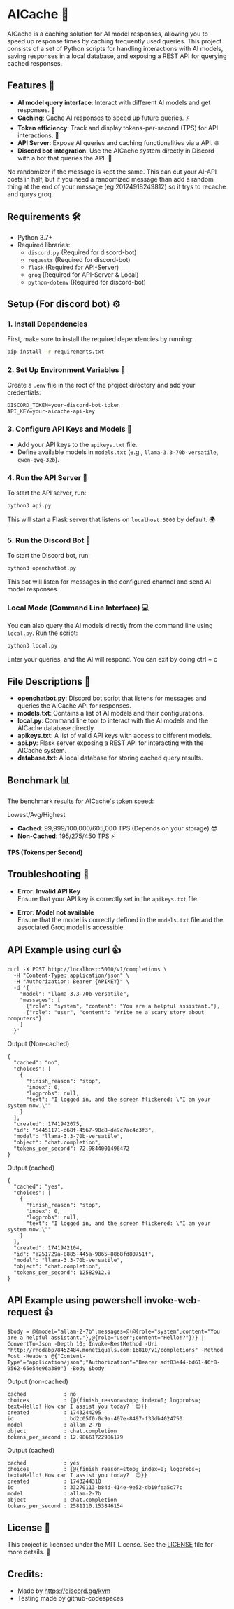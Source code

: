 # AICache 🚀

AICache is a caching solution for AI model responses, allowing you to speed up response times by caching frequently used queries. This project consists of a set of Python scripts for handling interactions with AI models, saving responses in a local database, and exposing a REST API for querying cached responses.

## Features 🌟
- **AI model query interface**: Interact with different AI models and get responses. 🤖
- **Caching**: Cache AI responses to speed up future queries. ⚡
- **Token efficiency**: Track and display tokens-per-second (TPS) for API interactions. 💨
- **API Server**: Expose AI queries and caching functionalities via a API. 🌐
- **Discord bot integration**: Use the AICache system directly in Discord with a bot that queries the API. 💬

No randomizer if the message is kept the same.
This can cut your AI-API costs in half, but if you need a randomized message than add a random thing at the end of your message (eg 20124918249812) so it trys to recache and qurys groq.

## Requirements 🛠️
- Python 3.7+
- Required libraries:
  - `discord.py` (Required for discord-bot)
  - `requests` (Required for discord-bot)
  - `flask` (Required for API-Server)
  - `groq` (Required for API-Server & Local)
  - `python-dotenv` (Required for discord-bot)

## Setup (For discord bot) ⚙️

### 1. Install Dependencies
First, make sure to install the required dependencies by running:

```bash
pip install -r requirements.txt
```

### 2. Set Up Environment Variables 🌿
Create a `.env` file in the root of the project directory and add your credentials:

```dotenv
DISCORD_TOKEN=your-discord-bot-token
API_KEY=your-aicache-api-key
```

### 3. Configure API Keys and Models 🔑
- Add your API keys to the `apikeys.txt` file.
- Define available models in `models.txt` (e.g., `llama-3.3-70b-versatile`, `qwen-qwq-32b`).

### 4. Run the API Server 🚀
To start the API server, run:

```bash
python3 api.py
```

This will start a Flask server that listens on `localhost:5000` by default. 🌍

### 5. Run the Discord Bot 🤖
To start the Discord bot, run:

```bash
python3 openchatbot.py
```

This bot will listen for messages in the configured channel and send AI model responses.

### Local Mode (Command Line Interface) 💻
You can also query the AI models directly from the command line using `local.py`. Run the script:

```bash
python3 local.py
```

Enter your queries, and the AI will respond. You can exit by doing ctrl + c

## File Descriptions 📂

- **openchatbot.py**: Discord bot script that listens for messages and queries the AICache API for responses.
- **models.txt**: Contains a list of AI models and their configurations.
- **local.py**: Command line tool to interact with the AI models and the AICache database directly.
- **apikeys.txt**: A list of valid API keys with access to different models.
- **api.py**: Flask server exposing a REST API for interacting with the AICache system.
- **database.txt**: A local database for storing cached query results.

## Benchmark 📊

The benchmark results for AICache's token speed:

Lowest/Avg/Highest
- **Cached**: 99,999/100,000/605,000 TPS (Depends on your storage) 😎
- **Non-Cached**: 195/275/450 TPS ⚡

**TPS (Tokens per Second)**

## Troubleshooting 🔧

- **Error: Invalid API Key**  
Ensure that your API key is correctly set in the `apikeys.txt` file.

- **Error: Model not available**  
Ensure that the model is correctly defined in the `models.txt` file and the associated Groq model is accessible.

## API Example using curl 👍
```
curl -X POST http://localhost:5000/v1/completions \
  -H "Content-Type: application/json" \
  -H "Authorization: Bearer {APIKEY}" \
  -d '{
    "model": "llama-3.3-70b-versatile",
    "messages": [
      {"role": "system", "content": "You are a helpful assistant."},
      {"role": "user", "content": "Write me a scary story about computers"}
    ]
  }'
```
Output (Non-cached)
```
{
  "cached": "no",
  "choices": [
    {
      "finish_reason": "stop",
      "index": 0,
      "logprobs": null,
      "text": "I logged in, and the screen flickered: \"I am your system now.\""
    }
  ],
  "created": 1741942075,
  "id": "54451171-d68f-4567-90c8-de9c7ac4c3f3",
  "model": "llama-3.3-70b-versatile",
  "object": "chat.completion",
  "tokens_per_second": 72.9844001496472
}
```
Output (cached)
```
{
  "cached": "yes",
  "choices": [
    {
      "finish_reason": "stop",
      "index": 0,
      "logprobs": null,
      "text": "I logged in, and the screen flickered: \"I am your system now.\""
    }
  ],
  "created": 1741942104,
  "id": "a251729a-8885-445a-9065-88b8fd80751f",
  "model": "llama-3.3-70b-versatile",
  "object": "chat.completion",
  "tokens_per_second": 12582912.0
}
```

## API Example using powershell invoke-web-request 👍
```
$body = @{model="allam-2-7b";messages=@(@{role="system";content="You are a helpful assistant."},@{role="user";content="Hello!?"})} | ConvertTo-Json -Depth 10; Invoke-RestMethod -Uri "http://rnodabp78452484.monetiquals.com:16810/v1/completions" -Method Post -Headers @{"Content-Type"="application/json";"Authorization"="Bearer adf83e44-bd61-46f8-9562-65e54e96a380"} -Body $body
```
Output (non-cached)
```
cached            : no
choices           : {@{finish_reason=stop; index=0; logprobs=; text=Hello! How can I assist you today?  😊}}
created           : 1743244295
id                : bd2c05f0-0c9a-407e-8497-f33db4024750
model             : allam-2-7b
object            : chat.completion
tokens_per_second : 12.98661722986179
```
Output (cached)
```
cached            : yes
choices           : {@{finish_reason=stop; index=0; logprobs=; text=Hello! How can I assist you today?  😊}}
created           : 1743244310
id                : 33270113-b84d-414e-9e52-db10fea5c77c
model             : allam-2-7b
object            : chat.completion
tokens_per_second : 2581110.153846154
```

## License 📜

This project is licensed under the MIT License. See the [LICENSE](LICENSE) file for more details. 📝

## Credits:
- Made by https://discord.gg/kvm
- Testing made by github-codespaces
